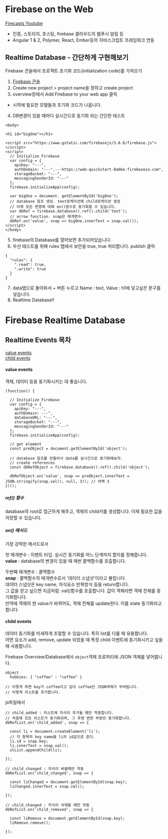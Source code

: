 # Firebase on the Web
[Firecasts Youtube](https://www.youtube.com/playlist?list=PLl-K7zZEsYLmnJ_FpMOZgyg6XcIGBu2OX)

- 인증, 스토리지, 호스팅, firebase 클라우드의 웹푸시 알림 등 
- Angular 1 & 2, Polymer, React, Ember등의 자바스크립트 프레임워크 연동

## Realtime Database - 간단하게 구현해보기 

Firebase 콘솔에서 프로젝트 초기화 코드(initialization code)를 가져오기 

1) [Firebase 콘솔](https://console.firebase.google.com) <br>
2) Create new project > project name을 정하고 create project<br>
3) overview창에서 Add Firebase to your web app 클릭 <br>
 - 시작에 필요한 모델들과 초기화 코드가 나옵니다. 

4) DB변경이 있을 때마다 실시간으로 동기화 되는 간단한 테스트
```
<body>
  
<h1 id="bigOne"></h1>

<script src="https://www.gstatic.com/firebasejs/3.6.6/firebase.js"></script>
<script>
  // Initialize Firebase
  var config = {
    apiKey: "---",
    authDomain: "---",---https://web-quickstart-8a66e.firebaseio.com",
    storageBucket: "---",
    messagingSenderId: "---"
  };
  firebase.initializeApp(config);

  var bigOne = document. getElementById('bigOne');
  // database 참조 생성. text로케이션에 child로케이션 생성 
  // 이제 모든 변경에 대해 on()함수로 동기화할 수 있습니다. 
  var dbRef = firebase.database().ref().child('text');
  // arrow function. snap은 매개변수.
  dbRef.on('value', snap => bigOne.innerText = snap.val());
</script>
</body>
```

5) firebase의 Database를 열어보면 추가되어있습니다. <br>
6) 우선 테스트를 위해 rules 탭에서 보안을 true, true 처리합니다. publish 클릭 
```
{
  "rules": {
    ".read": true,
    ".write": true
  }
}
```

7) data탭으로 돌아와서 + 버튼 누르고 Name : text, Value : h1에 넣고싶은 문구를 넣습니다. <br>
8) Realtime Database!! 

# Firebase Realtime Database
## Realtime Events 목차
[value events](#value-events) <br>
[child events](#child-events)

#### value events
객체, 데이터 등을 동기화시키는 데 좋습니다. 

```
(function() {

  // Initialize Firebase
  var config = {
    apiKey: "---",
    authDomain: ---",
    databaseURL: "---",
    storageBucket: "---",
    messagingSenderId: "---"
  };
  firebase.initializeApp(config);

  // get element
  const preObject = document.getElementById('object');

  // database 참조를 만들어서 data를 실시간으로 동기화해보자.
  // create references 
  const dbRefObject = firebase.database().ref().child('object');

  dbRefObject.on('value', snap => preObject.innerText = JSON.stringify(snap.val(), null, 3)); // 여백 3 
})();
```

##### ref() 함수 
database의 root로 접근하게 해주고, 객체의 child키를 생성합니다. 이제 필요한 값을 저장할 수 있습니다. 

##### on() 메서드 
가장 강력한 메서드로서 

첫 매개변수 : 이벤트 타입. 실시간 동기화를 어느 단계까지 할지를 정해줍니다. <br>
**value** : database의 변경이 있을 때 매번 콜백함수를 호출합니다.

두번째 매개변수 : 콜백함수<br>
**snap** : 콜백함수의 매개변수로서 '데이터 스냅샷'이라고 불립니다. <br>
데이터 스냅샷은 key name, 자식요소 반복방식 등을 return합니다. <br>
그 값을 얻고 싶으면 지금처럼 .val()함수를 호출합니다. 값이 객체라면 객체 전체를 동기화합니다. <br>
만약에 객체의 한 value가 바뀌어도, 객체 전체를 update한다. 이를 state 동기화라고 합니다.

#### child events
데이터 동기화를 미세하게 조절할 수 있습니다. 특히 list를 다룰 때 유용합니다. <br>
어떤 요소가 add, remove, update 되었을 때 특정 child 이벤트에 동기화시키고 싶을 때 사용합니다.<br>

Firebase Overview/Database에서 `object`객체 프로퍼티에 JSON 객체를 넣어봅니다. 
```
object
  hobbies: { "coffee" : "coffee" }

// 이렇게 하면 key가 coffee이고 값이 coffee인 JSON객체가 부여됩니다. 
// 이렇게 리스트를 추가합니다.
```

js파일에서 
```
// child_added : 리스트에 자식이 추가될 때만 작동합니다. 
// 처음에 모든 리스트가 동기화되며, 그 후엔 변한 부분만 동기화합니다. 
dbRefList.on('child_added', snap => {

  const li = document.createElement('li');
  // 각 항목의 key name을 li의 id값으로 준다.
  li.id = snap.key;  
  li.innerText = snap.val();
  ulList.appendChild(li);

});

// child_changed : 자식이 바뀔때만 작동  
dbRefList.on('child_changed', snap => {

  const liChanged = document.getElementById(snap.key);
  liChanged.innerText = snap.val();

});

// child_changed : 자식이 삭제될 때만 작동  
dbRefList.on('child_removed', snap => {

  const liRemove = document.getElementById(snap.key);
  liRemove.remove();

});
```